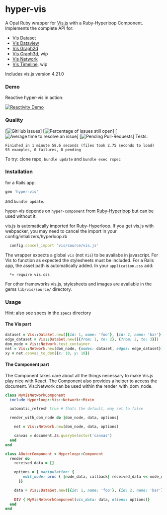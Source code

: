 # hyper-vis

A Opal Ruby wrapper for [Vis.js](http://visjs.org) with a Ruby-Hyperloop Component.
Implements the complete API for:
- [Vis Dataset](http://visjs.org/docs/data/dataset.html)
- [Vis Dataview](http://visjs.org/docs/data/dataview.html)
- [Vis Graph2d](http://visjs.org/docs/graph2d/)
- [Vis Graph3d](http://visjs.org/docs/graph3d/), wip
- [Vis Network](http://visjs.org/docs/network/)
- [Vis Timeline](http://visjs.org/docs/timeline/), wip

Includes vis.js version 4.21.0

### Demo

Reactive hyper-vis in action:

[![Reactivity Demo](http://img.youtube.com/vi/fPSpESBbeMQ/0.jpg)](http://www.youtube.com/watch?v=fPSpESBbeMQ "Reactivity Demo")

### Quality
[![GitHub issues](https://img.shields.io/github/issues/janbiedermann/hyper-vis.svg)]
[![Percentage of issues still open](http://isitmaintained.com/badge/open/janbiedermann/hyper-vis.svg)]
[![Average time to resolve an issue](http://isitmaintained.com/badge/resolution/janbiedermann/hyper-vis.svg)]
[![Pending Pull-Requests](http://githubbadges.herokuapp.com/janbiedermann/hyper-vis.svg)]
Tests:
```
Finished in 1 minute 58.6 seconds (files took 2.75 seconds to load)
93 examples, 0 failures, 8 pending
```
To try: clone repo, `bundle update` and `bundle exec rspec`

### Installation
for a Rails app:
```ruby
gem 'hyper-vis'
```
and `bundle update`.

hyper-vis depends on `hyper-component` from [Ruby-Hyperloop](http://ruby-hyperloop.org) but can be used without it.

vis.js is automatically imported for Ruby-Hyperloop. If you get vis.js with webpacker, you may need to cancel the import in your config/intializers/hyperloop.rb
```ruby
  config.cancel_import 'vis/source/vis.js'
```
The wrapper expects a global `vis` (not `Vis`) to be availabe in javascript.
For Vis to function as expected the stylesheets must be included.
For a Rails app, the asset path is automatically added. 
In your `application.css` add:
```
  *= require vis.css
```
For other frameworks vis.js, stylesheets and images are available in the gems `lib/vis/source/` directory.

### Usage

Hint: also see specs in the `specs` directory

#### The Vis part
```ruby
dataset = Vis::DataSet.new([{id: 1, name: 'foo'}, {id: 2, name: 'bar'}, {id: 3, name: 'pub'}])
edge_dataset = Vis::DataSet.new([{from: 1, to: 2}, {from: 2, to: 3}])
dom_node = Vis::Network.test_container
net = Vis::Network.new(dom_node, {nodes: dataset, edges: edge_dataset})
xy = net.canvas_to_dom({x: 10, y: 10})
```
#### The Component part
The Component takes care about all the things necessary to make Vis.js play nice with React.
The Component also provides a helper to access the document.
Vis::Network can be used within the render_with_dom_node.
```ruby
class MyVisNetworkComponent
  include Hyperloop::Vis::Network::Mixin

  automatic_refresh true # thats the default, may set to false

  render_with_dom_node do |dom_node, data, options|

    net = Vis::Network.new(dom_node, data, options)

    canvas = document.JS.querySelector('canvas')
  end
end

class AOuterComponent < Hyperloop::Component
  render do
    received_data = []

    options = { manipulation: {
        edit_node: proc { |node_data, callback| received_data << node_data }
      }}

    data = Vis::DataSet.new([{id: 1, name: 'foo'}, {id: 2, name: 'bar'}, {id: 3, name: 'pub'}])
    
    DIV { MyVisNetworkComponent(vis_data: data, otions: options)}
  end
end
```
